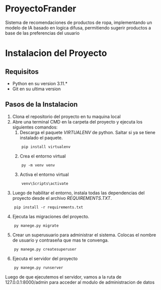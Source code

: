 # ProyectoFrander
Sistema de recomendaciones de productos de ropa, implementando un modelo de IA basado en logica difusa, permitiendo sugerir productos a base de las preferencias del usuario

# Instalacion del Proyecto

## Requisitos
* Python en su version 3.11.*
* Git en su ultima version

## Pasos de la Instalacion
1. Clona el repositorio del proyecto en tu maquina local
2. Abre una terminal CMD en la carpeta del proyecto y ejecuta los siguientes comandos:
    1. Descarga el paquete *VIRTUALENV* de python. Saltar si ya se tiene instalado el paquete.
    ```
        pip install virtualenv
    ```
    2. Crea el entorno virtual
    ```
        py -m venv venv
    ```
    3. Activa el entorno virtual
    ```
        venv\Scripts\activate
    ```
3. Luego de habilitar el entorno, instala todas las dependencias del proyecto desde el archivo *REQUIREMENTS.TXT*.
```
    pip install -r requirements.txt
```
4. Ejecuta las migraciones del proyecto.
```
    py manege.py migrate
```
5. Crear un superusuario para administrar el sistema. Colocas el nombre de usuario y contraseña que mas te convenga.
```
    py manege.py createsuperuser
```
6. Ejecuta el servidor del proyecto
```
    py manege.py runserver
```

Luego de que ejecutemos el servidor, vamos a la ruta de 127.0.0.1:8000/admin para acceder al modulo de administracion de datos 


